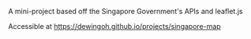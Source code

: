 A mini-project based off the Singapore Government's APIs and leaflet.js

Accessible at https://dewingoh.github.io/projects/singapore-map